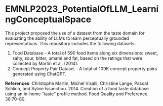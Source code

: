 # EMNLP2023_PotentialOfLLM_LearningConceptualSpace
This project proposed the use of a dataset from the taste domain for evaluating the ability of LLMs to learn perceptually grounded representations.
This repository includes the following datasets:
1. Food Database -  A total of 590 food items along six dimensions: sweet, salty, sour, bitter, umami and fat, based on the ratings that were collected by Martin et al. (2014).
2. Concept Property Pair Dataset - A total of 109K concept property pairs generated using ChatGPT.  





**References**:
Christophe Martin, Michel Visalli, Christine Lange, Pascal Schlich, and Sylvie Issanchou. 2014. Creation of a food taste database using an in-home “taste” profile method. Food Quality and Preference, 36:70–80.
